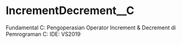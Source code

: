# IncrementDecrement__C
Fundamental C: Pengoperasian Operator Increment &amp; Decrement di Pemrograman C: IDE: VS2019
